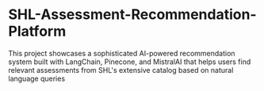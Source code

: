 # SHL-Assessment-Recommendation-Platform
This project showcases a sophisticated AI-powered recommendation system built with LangChain, Pinecone, and MistralAI that helps users find relevant assessments from SHL's extensive catalog based on natural language queries
